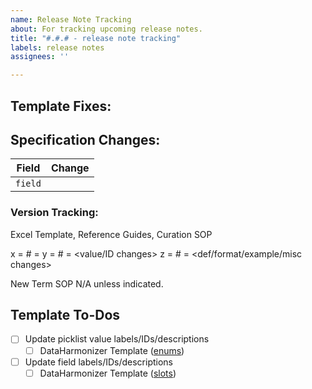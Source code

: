 ```yaml
---
name: Release Note Tracking
about: For tracking upcoming release notes.
title: "#.#.# - release note tracking"
labels: release notes
assignees: ''

---
```


## Template Fixes:


## Specification Changes:

| Field | Change |
| --- | --- |
| `field` |  |

### Version Tracking:
Excel Template, Reference Guides, Curation SOP

x = # = <field changes>
y = # = <value/ID changes>
z = # = <def/format/example/misc changes>

New Term SOP N/A unless indicated.

## Template To-Dos
- [ ] Update picklist value labels/IDs/descriptions
  - [ ] DataHarmonizer Template ([enums](<INSERT LINK TO EDITABLE DataHarmonizer TEMPLATE TAB>))
- [ ] Update field labels/IDs/descriptions
  - [ ] DataHarmonizer Template ([slots](<INSERT LINK TO EDITABLE GOOGLE DOC>))
